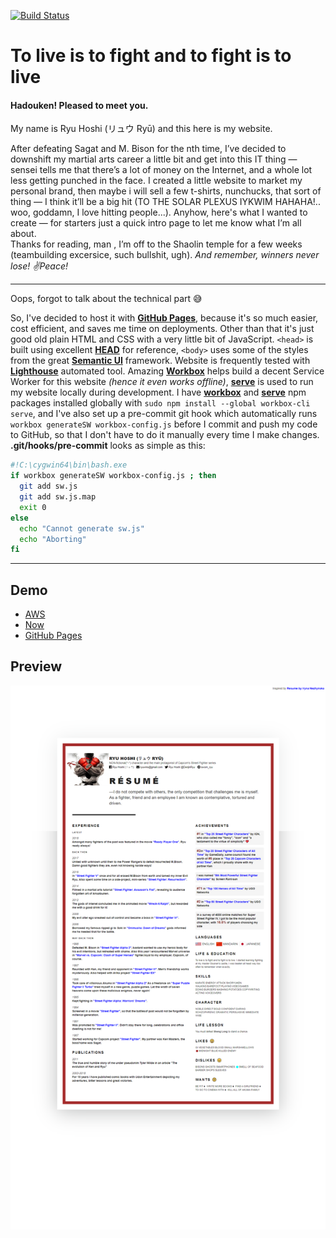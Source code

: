 [![Build Status](https://travis-ci.com/MoriArchi/homepage.svg?branch=master)](https://travis-ci.com/MoriArchi/homepage.svg?branch=develop)
# To live is to fight and to fight is to live
#### Hadouken! Pleased to meet you.

My name is Ryu Hoshi (リュウ Ryū) and this here is my website.

After defeating Sagat and M. Bison for the nth time, 
I’ve decided to downshift my martial arts career a little bit and get into this IT thing ― sensei tells me that there’s 
a lot of money on the Internet, and a whole lot less getting punched in the face. 
I created a little website to market my personal brand, then maybe i will sell a few t-shirts, nunchucks, that sort of thing ― 
I think it’ll be a big hit (TO THE SOLAR PLEXUS IYKWIM HAHAHA!.. woo, goddamn, I love hitting people...). 
Anyhow, here's what I wanted to create ― for starters just a quick intro page to let me know what I’m all about.  
Thanks for reading, man , I’m off to the Shaolin temple for a few weeks (teambuilding excersice, such bullshit, ugh). 
_And remember, winners never lose! ✌Peace!_

------
Oops, forgot to talk about the technical part 😅

So, I've decided to host it with [**GitHub Pages**](https://pages.github.com/), because it's so much easier, cost efficient, 
and saves me time on deployments. Other than that it's just good old plain HTML and CSS with a very little bit of JavaScript. 
`<head>` is built using excellent [**HEAD**](https://github.com/joshbuchea/HEAD) for reference, `<body>` uses some of the styles from the great 
[**Semantic UI**](https://github.com/Semantic-Org/Semantic-UI) framework. Website is frequently tested with 
[**Lighthouse**](https://developers.google.com/web/tools/lighthouse/) automated tool. Amazing [**Workbox**](https://developers.google.com/web/tools/workbox/) 
helps build a decent Service Worker for this website _(hence it even works offline)_, [**serve**](https://zeit.co/blog/serve-7) 
is used to run my website locally during development. I have [**workbox**](https://github.com/GoogleChrome/workbox) and 
[**serve**](https://github.com/zeit/serve) npm packages installed globally with `sudo npm install --global workbox-cli serve`, 
and I've also set up a pre-commit git hook which automatically runs `workbox generateSW workbox-config.js` before I commit and push my code to GitHub, 
so that I don't have to do it manually every time I make changes. **.git/hooks/pre-commit** looks as simple as this:

``` bash
#!C:\cygwin64\bin\bash.exe
if workbox generateSW workbox-config.js ; then
  git add sw.js
  git add sw.js.map
  exit 0
else
  echo "Cannot generate sw.js"
  echo "Aborting"
fi
```

------
## Demo 
* [AWS](https://s3.console.aws.amazon.com/s3/buckets/moriarchi.github.io-production/?region=eu-west-3 "AWS")
* [Now](https://homepage-fjzmh1c3t.now.sh/ "Now")
* [GitHub Pages](https://moriarchi.github.io/homepage/ "GitHub Pages")
## Preview
![preview](images/og-image.en_US.png)
